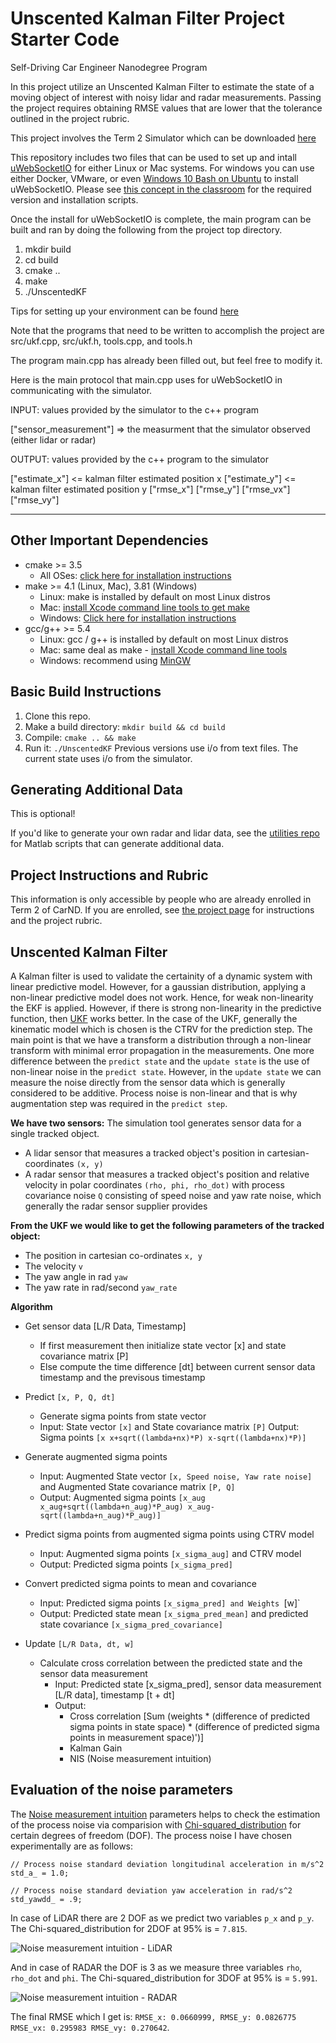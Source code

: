 # Unscented Kalman Filter Project Starter Code
Self-Driving Car Engineer Nanodegree Program

[//]: # (Image References)

[image1]: ./plot/nis_lidar.png "LiDAR NIS"
[image2]: ./plot/nis_radar.png "Radar NIS"

In this project utilize an Unscented Kalman Filter to estimate the state of a moving object of interest with noisy lidar and radar measurements. Passing the project requires obtaining RMSE values that are lower that the tolerance outlined in the project rubric. 

This project involves the Term 2 Simulator which can be downloaded [here](https://github.com/udacity/self-driving-car-sim/releases)

This repository includes two files that can be used to set up and intall [uWebSocketIO](https://github.com/uWebSockets/uWebSockets) for either Linux or Mac systems. For windows you can use either Docker, VMware, or even [Windows 10 Bash on Ubuntu](https://www.howtogeek.com/249966/how-to-install-and-use-the-linux-bash-shell-on-windows-10/) to install uWebSocketIO. Please see [this concept in the classroom](https://classroom.udacity.com/nanodegrees/nd013/parts/40f38239-66b6-46ec-ae68-03afd8a601c8/modules/0949fca6-b379-42af-a919-ee50aa304e6a/lessons/f758c44c-5e40-4e01-93b5-1a82aa4e044f/concepts/16cf4a78-4fc7-49e1-8621-3450ca938b77) for the required version and installation scripts.

Once the install for uWebSocketIO is complete, the main program can be built and ran by doing the following from the project top directory.

1. mkdir build
2. cd build
3. cmake ..
4. make
5. ./UnscentedKF

Tips for setting up your environment can be found [here](https://classroom.udacity.com/nanodegrees/nd013/parts/40f38239-66b6-46ec-ae68-03afd8a601c8/modules/0949fca6-b379-42af-a919-ee50aa304e6a/lessons/f758c44c-5e40-4e01-93b5-1a82aa4e044f/concepts/23d376c7-0195-4276-bdf0-e02f1f3c665d)

Note that the programs that need to be written to accomplish the project are src/ukf.cpp, src/ukf.h, tools.cpp, and tools.h

The program main.cpp has already been filled out, but feel free to modify it.

Here is the main protocol that main.cpp uses for uWebSocketIO in communicating with the simulator.


INPUT: values provided by the simulator to the c++ program

["sensor_measurement"] => the measurment that the simulator observed (either lidar or radar)


OUTPUT: values provided by the c++ program to the simulator

["estimate_x"] <= kalman filter estimated position x
["estimate_y"] <= kalman filter estimated position y
["rmse_x"]
["rmse_y"]
["rmse_vx"]
["rmse_vy"]

---

## Other Important Dependencies
* cmake >= 3.5
  * All OSes: [click here for installation instructions](https://cmake.org/install/)
* make >= 4.1 (Linux, Mac), 3.81 (Windows)
  * Linux: make is installed by default on most Linux distros
  * Mac: [install Xcode command line tools to get make](https://developer.apple.com/xcode/features/)
  * Windows: [Click here for installation instructions](http://gnuwin32.sourceforge.net/packages/make.htm)
* gcc/g++ >= 5.4
  * Linux: gcc / g++ is installed by default on most Linux distros
  * Mac: same deal as make - [install Xcode command line tools](https://developer.apple.com/xcode/features/)
  * Windows: recommend using [MinGW](http://www.mingw.org/)

## Basic Build Instructions

1. Clone this repo.
2. Make a build directory: `mkdir build && cd build`
3. Compile: `cmake .. && make`
4. Run it: `./UnscentedKF` Previous versions use i/o from text files.  The current state uses i/o
from the simulator.

## Generating Additional Data

This is optional!

If you'd like to generate your own radar and lidar data, see the
[utilities repo](https://github.com/udacity/CarND-Mercedes-SF-Utilities) for
Matlab scripts that can generate additional data.

## Project Instructions and Rubric

This information is only accessible by people who are already enrolled in Term 2
of CarND. If you are enrolled, see [the project page](https://classroom.udacity.com/nanodegrees/nd013/parts/40f38239-66b6-46ec-ae68-03afd8a601c8/modules/0949fca6-b379-42af-a919-ee50aa304e6a/lessons/c3eb3583-17b2-4d83-abf7-d852ae1b9fff/concepts/f437b8b0-f2d8-43b0-9662-72ac4e4029c1)
for instructions and the project rubric.

## Unscented Kalman Filter

A Kalman filter is used to validate the certainity of a dynamic system with linear predictive model. However, for a gaussian distribution, applying a non-linear predictive model does not work. Hence, for weak non-linearity the EKF is applied. However, if there is strong non-linearity in the predictive function, then [UKF](https://www.seas.harvard.edu/courses/cs281/papers/unscented.pdf) works better. In the case of the UKF, generally the kinematic model which is chosen is the CTRV for the prediction step. The main point is that we have a transform a distribution through a non-linear transform with minimal error propagation in the measurements. One more difference between the `predict state` and the `update state` is the use of non-linear noise in the `predict state`. However, in the `update state` we can measure the noise directly from the sensor data which is generally considered to be additive. Process noise is non-linear and that is why augmentation step was required in the `predict step`.

**We have two sensors:**
The simulation tool generates sensor data for a single tracked object.
- A lidar sensor that measures a tracked object's position in cartesian-coordinates `(x, y)`
- A radar sensor that measures a tracked object's position and relative velocity in polar coordinates `(rho, phi, rho_dot)` with process covariance noise `Q` consisting of speed noise and yaw rate noise, which generally the radar sensor supplier provides

**From the UKF we would like to get the following parameters of the tracked object:**
- The position in cartesian co-ordinates `x, y`
- The velocity `v`
- The yaw angle in rad `yaw`
- The yaw rate  in rad/second `yaw_rate`

**Algorithm**
* Get sensor data [L/R Data, Timestamp]
    * If first measurement then initialize state vector [x] and state covariance matrix [P]
    * Else compute the time difference [dt] between current sensor data timestamp and the previsous timestamp
  
* Predict `[x, P, Q, dt]`
    * Generate sigma points from state vector
    * Input: State vector `[x]` and State covariance matrix `[P]`
     Output: Sigma points `[x x+sqrt((lambda+nx)*P) x-sqrt((lambda+nx)*P)]`

* Generate augmented sigma points
    * Input: Augmented State vector `[x, Speed noise, Yaw rate noise]` and Augmented State covariance matrix `[P, Q]`
    * Output: Augmented sigma points `[x_aug x_aug+sqrt((lambda+n_aug)*P_aug) x_aug-sqrt((lambda+n_aug)*P_aug)]` 

* Predict sigma points from augmented sigma points using CTRV model
    * Input: Augmented sigma points `[x_sigma_aug]` and CTRV model
    * Output: Predicted sigma points `[x_sigma_pred]` 

* Convert predicted sigma points to mean and covariance
    * Input: Predicted sigma points `[x_sigma_pred] and Weights `[w]`
    * Output: Predicted state mean `[x_sigma_pred_mean]` and predicted state covariance `[x_sigma_pred_covariance]`

* Update `[L/R Data, dt, w]`
    * Calculate cross correlation between the predicted state and the sensor data measurement
        * Input: Predicted state [x_sigma_pred], sensor data measurement [L/R data], timestamp [t + dt]
        * Output:  
            * Cross correlation [Sum (weights * (difference of predicted sigma points in state space) * (difference of predicted sigma points in measurement space)')]
            * Kalman Gain
            * NIS (Noise measurement intuition)

## Evaluation of the noise parameters

The [Noise measurement intuition](https://www.youtube.com/watch?v=S4fX3X_9oik) parameters helps to check the estimation of the process noise via comparision with [Chi-squared_distribution](https://en.wikipedia.org/wiki/Chi-squared_distribution) for certain degrees of freedom (DOF). The process noise I have chosen experimentally are as follows:
```
// Process noise standard deviation longitudinal acceleration in m/s^2
std_a_ = 1.0;

// Process noise standard deviation yaw acceleration in rad/s^2
std_yawdd_ = .9;
```
In case of LiDAR there are 2 DOF as we predict two variables `p_x` and `p_y`. The Chi-squared_distribution for 2DOF at 95% is = `7.815`.

![Noise measurement intuition - LiDAR][image1]

And in case of RADAR the DOF is 3 as we measure three variables `rho`, `rho_dot` and `phi`. The Chi-squared_distribution for 3DOF at 95% is = `5.991`.

![Noise measurement intuition - RADAR][image2]

The final RMSE which I get is: `RMSE_x: 0.0660999, RMSE_y: 0.0826775 RMSE_vx: 0.295983 RMSE_vy: 0.270642`.

